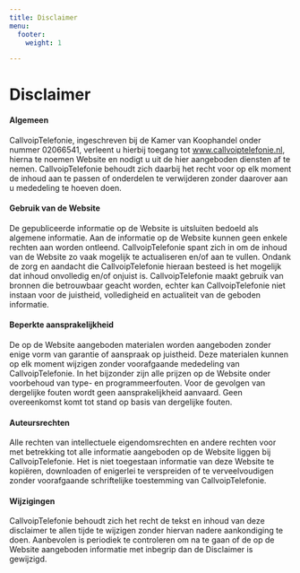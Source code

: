 ```yaml
---
title: Disclaimer
menu:
  footer:
    weight: 1

---
```

# Disclaimer

#### Algemeen

CallvoipTelefonie, ingeschreven bij de Kamer van Koophandel onder nummer 02066541, verleent u hierbij toegang tot www.callvoiptelefonie.nl, hierna te noemen Website en nodigt u uit de hier aangeboden diensten af te nemen. CallvoipTelefonie behoudt zich daarbij het recht voor op elk moment de inhoud aan te passen of onderdelen te verwijderen zonder daarover aan u mededeling te hoeven doen.

#### Gebruik van de Website

De gepubliceerde informatie op de Website is uitsluiten bedoeld als algemene informatie. Aan de informatie op de Website kunnen geen enkele rechten aan worden ontleend. CallvoipTelefonie spant zich in om de inhoud van de Website zo vaak mogelijk te actualiseren en/of aan te vullen. Ondank de zorg en aandacht die CallvoipTelefonie hieraan besteed is het mogelijk dat inhoud onvolledig en/of onjuist is. CallvoipTelefonie maakt gebruik van bronnen die betrouwbaar geacht worden, echter kan CallvoipTelefonie niet instaan voor de juistheid, volledigheid en actualiteit van de geboden informatie.

#### Beperkte aansprakelijkheid

De op de Website aangeboden materialen worden aangeboden zonder enige vorm van garantie of aanspraak op juistheid. Deze materialen kunnen op elk moment wijzigen zonder voorafgaande mededeling van CallvoipTelefonie. In het bijzonder zijn alle prijzen op de Website onder voorbehoud van type- en programmeerfouten. Voor de gevolgen van dergelijke fouten wordt geen aansprakelijkheid aanvaard. Geen overeenkomst komt tot stand op basis van dergelijke fouten.

#### Auteursrechten

Alle rechten van intellectuele eigendomsrechten en andere rechten voor met betrekking tot alle informatie aangeboden op de Website liggen bij CallvoipTelefonie. Het is niet toegestaan informatie van deze Website te kopiëren, downloaden of enigerlei te verspreiden of te verveelvoudigen zonder voorafgaande schriftelijke toestemming van CallvoipTelefonie.

#### Wijzigingen

CallvoipTelefonie behoudt zich het recht de tekst en inhoud van deze disclaimer te allen tijde te wijzigen zonder hiervan nadere aankondiging te doen. Aanbevolen is periodiek te controleren om na te gaan of de op de Website aangeboden informatie met inbegrip dan de Disclaimer is gewijzigd.